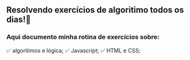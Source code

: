## Resolvendo exercícios de algoritimo todos os dias!🧠
### Aqui documento minha rotina de exercícios sobre:
✅ algoritimos e lógica; 
✅ Javascript; 
✅ HTML e CSS;
